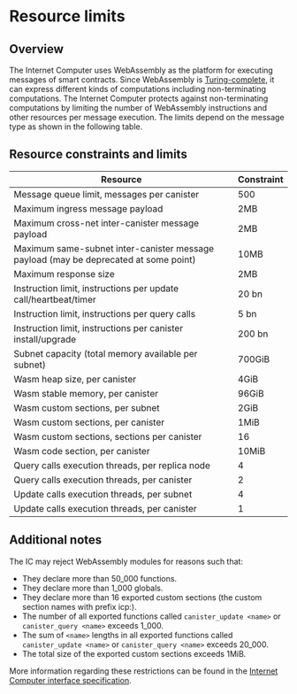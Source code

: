# Resource limits

## Overview

The Internet Computer uses WebAssembly as the platform for executing messages of smart contracts.
Since WebAssembly is [Turing-complete](https://en.wikipedia.org/wiki/Turing_completeness), it can express different kinds of computations including non-terminating computations.
The Internet Computer protects against non-terminating computations by limiting the number of WebAssembly instructions and other resources per message execution.
The limits depend on the message type as shown in the following table.

## Resource constraints and limits

| Resource                                                                             | Constraint |
| ------------------------------------------------------------------------------------ | ---------- |
| Message queue limit, messages per canister                                           | 500        |
| Maximum ingress message payload                                                      | 2MB        |
| Maximum cross-net inter-canister message payload                                     | 2MB        |
| Maximum same-subnet inter-canister message payload (may be deprecated at some point) | 10MB       |
| Maximum response size                                                                | 2MB        |
| Instruction limit, instructions per update call/heartbeat/timer                      | 20 bn       |
| Instruction limit, instructions per query calls                                      | 5 bn        |
| Instruction limit, instructions per canister install/upgrade                         | 200 bn      |
| Subnet capacity (total memory available per subnet)                                  | 700GiB     |
| Wasm heap size, per canister                                                         | 4GiB       |
| Wasm stable memory, per canister                                                     | 96GiB      |
| Wasm custom sections, per subnet                                                     | 2GiB       |
| Wasm custom sections, per canister                                                   | 1MiB       |
| Wasm custom sections, sections per canister                                          | 16         |
| Wasm code section, per canister                                                      | 10MiB      |
| Query calls execution threads, per replica node                                      | 4          |
| Query calls execution threads, per canister                                          | 2          |
| Update calls execution threads, per subnet                                           | 4          |
| Update calls execution threads, per canister                                         | 1          |

## Additional notes

The IC may reject WebAssembly modules for reasons such that:

- They declare more than 50_000 functions.
- They declare more than 1_000 globals.
- They declare more than 16 exported custom sections (the custom section names with prefix icp:).
- The number of all exported functions called `canister_update <name>` or `canister_query <name>` exceeds 1_000.
- The sum of `<name>` lengths in all exported functions called `canister_update <name>` or `canister_query <name>` exceeds 20_000.
- The total size of the exported custom sections exceeds 1MiB.

More information regarding these restrictions can be found in the [Internet Computer interface specification](https://internetcomputer.org/docs/current/references/ic-interface-spec/#system-api-module).
